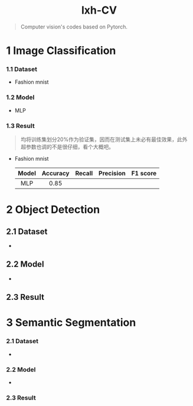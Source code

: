<h1 align='center' >lxh-CV</h1>

> Computer vision's codes based on Pytorch. 

# 1 Image Classification

### 1.1 Dataset

- Fashion mnist

### 1.2 Model

- MLP

### 1.3 Result

> 均将训练集划分20%作为验证集，因而在测试集上未必有最佳效果，此外超参数也调的不是很仔细，看个大概吧。

- Fashion mnist

  | Model | Accuracy | Recall | Precision | F1 score |
  | :---: | :------: | :----: | :-------: | :------: |
  |  MLP  |   0.85   |        |           |          |

  

# 2 Object Detection

## 2.1 Dataset

- 

## 2.2 Model

- 

## 2.3 Result

# 3 Semantic Segmentation

### 2.1 Dataset

- 

### 2.2 Model

- 

### 2.3 Result
